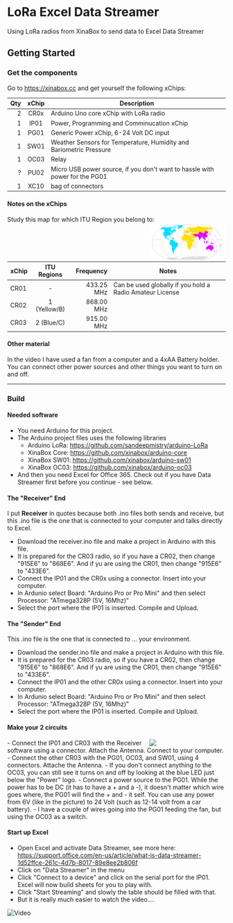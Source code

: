 # LoRa Excel Data Streamer
Using LoRa radios from XinaBox to send data to Excel Data Streamer

## Getting Started

### Get the components

Go to https://xinabox.cc and get yourself the following xChips:

Qty|xChip|Description
---:|:---:|---
2|CR0x|Arduino Uno core xChip with LoRa radio
1 | IP01 | Power, Programming and Comminucation xChip
1| PG01| Generic Power xChip, 6-24 Volt DC input
1 | SW01 | Weather Sensors for Temperature, Humidity and Bariometric Pressure
1 | OC03 | Relay
? | PU02 | Micro USB power source, if you don't want to hassle with power for the PG01
1|XC10|bag of connectors

#### Notes on the xChips

Study this map for which ITU Region you belong to: <img src="ITUregions.svg" width="35%" height="auto" align="right">

xChip|ITU Regions|Frequency|Notes
---|:---:|---:|---
CR01|-|433.25 MHz|Can be used globally if you hold a Radio Amateur License
CR02|1 (Yellow/B)|868.00 MHz|
CR03|2 (Blue/C)|915.00 MHz|

#### Other material
In the video I have used a fan from a computer and a 4xAA Battery holder. You can connect other power sources and other things you want to turn on and off.

---

### Build

#### Needed software

- You need Arduino for this project.
- The Arduino project files uses the following libraries
  - Arduino LoRa: https://github.com/sandeepmistry/arduino-LoRa
  - XinaBox Core: https://github.com/xinabox/arduino-core
  - XinaBox SW01: https://github.com/xinabox/arduino-sw01
  - XinaBox OC03: https://github.com/xinabox/arduino-oc03
- And then you need Excel for Office 365. Check out if you have Data Streamer first before you continue - see below.

#### The "Receiver" End
I put __Receiver__ in quotes because both .ino files both sends and receive, but this .ino file is the one that is connected to your computer and talks directly to Excel.
- Download the receiver.ino file and make a project in Arduino with this file. 
- It is prepared for the CR03 radio, so if you have a CR02, then change "915E6" to "868E6". And if yu are using the CR01, then change "915E6" to "433E6".
- Connect the IP01 and the CR0x using a connector. Insert into your computer.
- In Ardunio select Board: "Arduino Pro or Pro Mini" and then select Processor: "ATmega328P (5V, 16Mhz)"
- Select the port where the IP01 is inserted. Compile and Upload.

#### The "Sender" End
This .ino file is the one that is connected to ... your environment.
- Download the sender.ino file and make a project in Arduino with this file. 
- It is prepared for the CR03 radio, so if you have a CR02, then change "915E6" to "868E6". And if yu are using the CR01, then change "915E6" to "433E6".
- Connect the IP01 and the other CR0x using a connector. Insert into your computer.
- In Ardunio select Board: "Arduino Pro or Pro Mini" and then select Processor: "ATmega328P (5V, 16Mhz)"
- Select the port where the IP01 is inserted. Compile and Upload.

#### Make your 2 circuits
<img src="circuits.jpg" width="35%" height="auto" align="right">
- Connect the IP01 and CR03 with the Receiver software using a connector. Attach the Antenna. Connect to your computer.
- Connect the other CR03 with the PG01, OC03, and SW01, using 4 connectors. Attache the Antenna.
- If you don't connect anything to the OC03, you can still see it turns on and off by looking at the blue LED just below the "Power" logo.
- Connect a power source to the PG01. While the power has to be DC (it has to have a + and a -), it doesn't matter which wire goes where, the PG01 will find the + and - it self. You can use any power from 6V (like in the picture) to 24 Volt (such as 12-14 volt from a car battery).
- I have a couple of wires going into the PG01 feeding the fan, but using the OC03 as a switch.

#### Start up Excel
- Open Excel and activate Data Streamer, see more here: https://support.office.com/en-us/article/what-is-data-streamer-1d52ffce-261c-4d7b-8017-89e8ee2b806f
- Click on "Data Streamer" in the menu
- Click "Connect to a device" and click on the serial port for the IP01. Excel will now build sheets for you to play with.
- Click "Start Streaming" and slowly the table should be filled with that.
- But it is really much easier to watch the video....



![Video](http://www.youtube.com/watch?v=oPtP6aEzzoA "Video")



